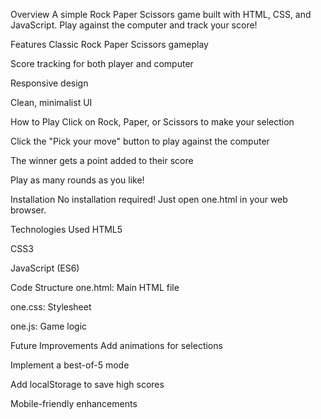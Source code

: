 Overview
A simple Rock Paper Scissors game built with HTML, CSS, and JavaScript. Play against the computer and track your score!

Features
Classic Rock Paper Scissors gameplay

Score tracking for both player and computer

Responsive design

Clean, minimalist UI

How to Play
Click on Rock, Paper, or Scissors to make your selection

Click the "Pick your move" button to play against the computer

The winner gets a point added to their score

Play as many rounds as you like!

Installation
No installation required! Just open one.html in your web browser.

Technologies Used
HTML5

CSS3

JavaScript (ES6)

Code Structure
one.html: Main HTML file

one.css: Stylesheet

one.js: Game logic

Future Improvements
Add animations for selections

Implement a best-of-5 mode

Add localStorage to save high scores

Mobile-friendly enhancements



